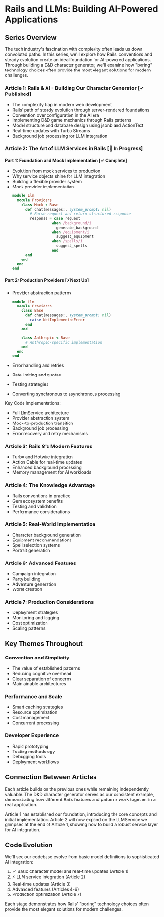 # Rails and LLMs: Building AI-Powered Applications

## Series Overview

The tech industry's fascination with complexity often leads us down convoluted paths. In this series, we'll explore how Rails' conventions and steady evolution create an ideal foundation for AI-powered applications. Through building a D&D character generator, we'll examine how "boring" technology choices often provide the most elegant solutions for modern challenges.

### Article 1: Rails & AI - Building Our Character Generator [✓ Published]

- The complexity trap in modern web development
- Rails' path of steady evolution through server-rendered foundations
- Convention over configuration in the AI era
- Implementing D&D game mechanics through Rails patterns
- Model structure and database design using jsonb and ActionText
- Real-time updates with Turbo Streams
- Background job processing for LLM integration

### Article 2: The Art of LLM Services in Rails [🚧 In Progress]

#### Part 1: Foundation and Mock Implementation [✓ Complete]

- Evolution from mock services to production
- Why service objects shine for LLM integration
- Building a flexible provider system
- Mock provider implementation
  ```ruby
  module Llm
    module Providers
      class Mock < Base
        def chat(messages:, system_prompt: nil)
          # Parse request and return structured response
          response = case request
                    when /background/i
                      generate_background
                    when /equipment/i
                      suggest_equipment
                    when /spells/i
                      suggest_spells
                    end
        end
      end
    end
  end
  ```

#### Part 2: Production Providers [⚡ Next Up]

- Provider abstraction patterns

  ```ruby
  module Llm
    module Providers
      class Base
        def chat(messages:, system_prompt: nil)
          raise NotImplementedError
        end
      end

      class Anthropic < Base
        # Anthropic-specific implementation
      end
    end
  end
  ```

- Error handling and retries
- Rate limiting and quotas
- Testing strategies
- Converting synchronous to asynchronous processing

Key Code Implementations:

- Full LlmService architecture
- Provider abstraction system
- Mock-to-production transition
- Background job processing
- Error recovery and retry mechanisms

### Article 3: Rails 8's Modern Features

- Turbo and Hotwire integration
- Action Cable for real-time updates
- Enhanced background processing
- Memory management for AI workloads

### Article 4: The Knowledge Advantage

- Rails conventions in practice
- Gem ecosystem benefits
- Testing and validation
- Performance considerations

### Article 5: Real-World Implementation

- Character background generation
- Equipment recommendations
- Spell selection systems
- Portrait generation

### Article 6: Advanced Features

- Campaign integration
- Party building
- Adventure generation
- World creation

### Article 7: Production Considerations

- Deployment strategies
- Monitoring and logging
- Cost optimization
- Scaling patterns

## Key Themes Throughout

### Convention and Simplicity

- The value of established patterns
- Reducing cognitive overhead
- Clear separation of concerns
- Maintainable architectures

### Performance and Scale

- Smart caching strategies
- Resource optimization
- Cost management
- Concurrent processing

### Developer Experience

- Rapid prototyping
- Testing methodology
- Debugging tools
- Deployment workflows

## Connection Between Articles

Each article builds on the previous ones while remaining independently valuable. The D&D character generator serves as our consistent example, demonstrating how different Rails features and patterns work together in a real application.

Article 1 has established our foundation, introducing the core concepts and initial implementation. Article 2 will now expand on the LLMService we glimpsed at the end of Article 1, showing how to build a robust service layer for AI integration.

## Code Evolution

We'll see our codebase evolve from basic model definitions to sophisticated AI integration:

1. ✓ Basic character model and real-time updates (Article 1)
2. ⚡ LLM service integration (Article 2)
3. Real-time updates (Article 3)
4. Advanced features (Articles 4-6)
5. Production optimization (Article 7)

Each stage demonstrates how Rails' "boring" technology choices often provide the most elegant solutions for modern challenges.
